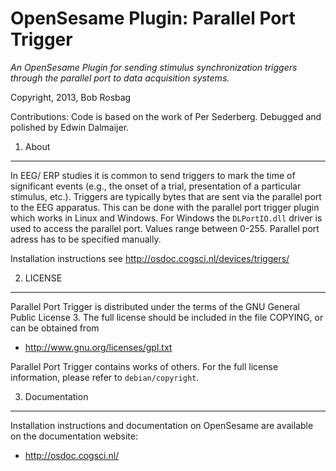 OpenSesame Plugin: Parallel Port Trigger
==========

*An OpenSesame Plugin for sending stimulus synchronization triggers through the parallel port to data acquisition systems.*  

Copyright, 2013, Bob Rosbag  

Contributions: Code is based on the work of Per Sederberg. Debugged and polished by Edwin Dalmaijer.

1. About
--------

In EEG/ ERP studies it is common to send triggers to mark the time of significant events (e.g., the onset of a trial, presentation of a particular stimulus, etc.). Triggers are typically bytes that are sent via the parallel port to the EEG apparatus. This can be done with the parallel port trigger plugin which works in Linux and Windows. For Windows the `DLPortIO.dll` driver is used to access the parallel port. Values range between 0-255. Parallel port adress
has to be specified manually. 

Installation instructions see <http://osdoc.cogsci.nl/devices/triggers/>


2. LICENSE
----------

Parallel Port Trigger is distributed under the terms of the GNU General Public License 3.
The full license should be included in the file COPYING, or can be obtained from

- <http://www.gnu.org/licenses/gpl.txt>

Parallel Port Trigger contains works of others. For the full license information, please
refer to `debian/copyright`.

3. Documentation
----------------

Installation instructions and documentation on OpenSesame are available on the documentation website:

- <http://osdoc.cogsci.nl/>

